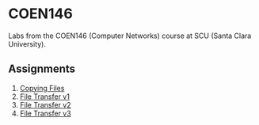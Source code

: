 # COEN146

Labs from the COEN146 (Computer Networks) course at SCU (Santa Clara University).

## Assignments

1. [Copying Files](lab1)
2. [File Transfer v1](lab2)
3. [File Transfer v2](lab3)
4. [File Transfer v3](lab4)

